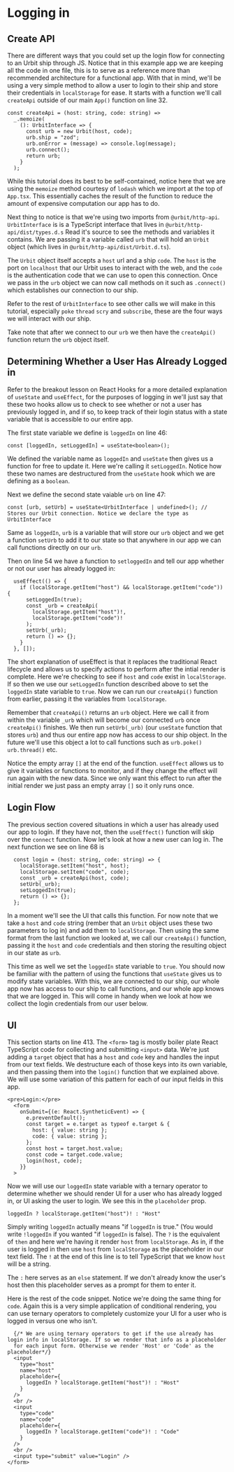# Logging in

## Create API

There are different ways that you could set up the login flow for connecting to an Urbit ship through JS. Notice that in this example app we are keeping all the code in one file, this is to serve as a reference more than recommended architecture for a functional app. With that in mind, we'll be using a very simple method to allow a user to login to their ship and store their credentials in `localStorage` for ease. It starts with a function we'll call `createApi` outside of our main `App()` function on line 32.

```
const createApi = (host: string, code: string) =>
  _.memoize(
    (): UrbitInterface => {
      const urb = new Urbit(host, code);
      urb.ship = "zod";
      urb.onError = (message) => console.log(message);
      urb.connect();
      return urb;
    }
  );
```

While this tutorial does its best to be self-contained, notice here that we are using the `memoize` method courtesy of `lodash` which we import at the top of `App.tsx`. This essentially caches the result of the function to reduce the amount of expensive computation our app has to do.

Next thing to notice is that we're using two imports from `@urbit/http-api`. `UrbitInterface` is is a TypeScript interface that lives in `@urbit/http-api/dist/types.d.s` Read it's source to see the methods and variables it contains. We are passing it a variable called `urb` that will hold an `Urbit` object (which lives in `@urbit/http-api/dist/Urbit.d.ts`).

The `Urbit` object itself accepts a `host` url and a ship `code`. The `host` is the port on `localhost` that our Urbit uses to interact with the web, and the `code` is the authentication code that we can use to open this connection. Once we pass in the `urb` object we can now call methods on it such as `.connect()` which establishes our connection to our ship.

Refer to the rest of `UrbitInterface` to see other calls we will make in this tutorial, especially `poke` `thread` `scry` and `subscribe`, these are the four ways we will interact with our ship.

Take note that after we connect to our `urb` we then have the `createApi()` function return the `urb` object itself.

## Determining Whether a User Has Already Logged in

Refer to the breakout lesson on React Hooks for a more detailed explanation of `useState` and `useEffect`, for the purposes of logging in we'll just say that these two hooks allow us to check to see whether or not a user has previously logged in, and if so, to keep track of their login status with a state variable that is accessible to our entire app.

The first state variable we define is `loggedIn` on line 46:

`const [loggedIn, setLoggedIn] = useState<boolean>();`

We defined the variable name as `loggedIn` and `useState` then gives us a function for free to update it. Here we're calling it `setLoggedIn`. Notice how these two names are destructured from the `useState` hook which we are defining as a `boolean`.

Next we define the second state vaiable `urb` on line 47:

`const [urb, setUrb] = useState<UrbitInterface | undefined>(); // Stores our Urbit connection. Notice we declare the type as UrbitInterface`

Same as `loggedIn`, `urb` is a variable that will store our `urb` object and we get a function `setUrb` to add it to our state so that anywhere in our app we can call functions directly on our `urb`.

Then on line 54 we have a function to `setloggedIn` and tell our app whether or not our user has already logged in:

```
  useEffect(() => {
    if (localStorage.getItem("host") && localStorage.getItem("code")) {
      setLoggedIn(true);
      const _urb = createApi(
        localStorage.getItem("host")!,
        localStorage.getItem("code")!
      );
      setUrb(_urb);
      return () => {};
    }
  }, []);
```

The short explanation of useEffect is that it replaces the traditional React lifecycle and allows us to specify actions to perform after the intial render is complete. Here we're checking to see if `host` and `code` exist in `localStorage`. If so then we use our `setLoggedIn` function described above to set the `loggedIn` state variable to `true`. Now we can run our `createApi()` function from earlier, passing it the variables from `localStorage`.

Remember that `createApi()` returns an `urb` object. Here we call it from within the variable `_urb` which will become our connected `urb` once `createApi()` finishes. We then run `setUrb(_urb)` (our `useState` function that stores `urb`) and thus our entire app now has access to our ship object. In the future we'll use this object a lot to call functions such as `urb.poke()` `urb.thread()` etc.

Notice the empty array `[]` at the end of the function. `useEffect` allows us to give it variables or functions to monitor, and if they change the effect will run again with the new data. Since we only want this effect to run after the initial render we just pass an empty array `[]` so it only runs once.

## Login Flow

The previous section covered situations in which a user has already used our app to login. If they have not, then the `useEffect()` function will skip over the `connect` function. Now let's look at how a new user can log in. The next function we see on line 68 is

```
  const login = (host: string, code: string) => {
    localStorage.setItem("host", host);
    localStorage.setItem("code", code);
    const _urb = createApi(host, code);
    setUrb(_urb);
    setLoggedIn(true);
    return () => {};
  };
```

In a moment we'll see the UI that calls this function. For now note that we take a `host` and `code` string (rember that an `Urbit` object uses these two parameters to log in) and add them to `localStorage`. Then using the same format from the last function we looked at, we call our `createApi()` function, passing it the `host` and `code` credentials and then storing the resulting object in our state as `urb`.

This time as well we set the `loggedIn` state variable to `true`. You should now be familiar with the pattern of using the functions that `useState` gives us to modify state variables. With this, we are connected to our ship, our whole app now has access to our ship to call functions, and our whole app knows that we are logged in. This will come in handy when we look at how we collect the login credentials from our user below.

## UI

This section starts on line 413. The `<form>` tag is mostly boiler plate React TypeScript code for collecting and submitting `<input>` data. We're just adding a `target` object that has a `host` and `code` key and handles the input from our text fields. We destructure each of those keys into its own variable, and then passing them into the `login()` function that we explained above. We will use some variation of this pattern for each of our input fields in this app.

```
<pre>Login:</pre>
  <form
    onSubmit={(e: React.SyntheticEvent) => {
      e.preventDefault();
      const target = e.target as typeof e.target & {
        host: { value: string };
        code: { value: string };
      };
      const host = target.host.value;
      const code = target.code.value;
      login(host, code);
    }}
  >
```

Now we will use our `loggedIn` state variable with a ternary operator to determine whether we should render UI for a user who has already logged in, or UI asking the user to login. We see this in the `placeholder` prop.

`loggedIn ? localStorage.getItem("host")! : "Host"`

Simply writing `loggedIn` actually means "if `loggedIn` is true." (You would write `!loggedIn` if you wanted "if `loggedIn` is false). The `?` is the equivalent of `then` and here we're having it render `host` from `localStorage`. As in, if the user is logged in then use `host` from `localStorage` as the placeholder in our text field. The `!` at the end of this line is to tell TypeScript that we know `host` will be a string.

The `:` here serves as an `else` statement. If we don't already know the user's host then this placeholder serves as a prompt for them to enter it.

Here is the rest of the code snippet. Notice we're doing the same thing for `code`. Again this is a very simple application of conditional rendering, you can use ternary operators to completely customize your UI for a user who is logged in versus one who isn't.

```
  {/* We are using ternary operators to get if the use already has login info in localStorage. If so we render that info as a placeholder
  for each input form. Otherwise we render 'Host' or 'Code' as the placeholder*/}
  <input
    type="host"
    name="host"
    placeholder={
      loggedIn ? localStorage.getItem("host")! : "Host"
    }
  />
  <br />
  <input
    type="code"
    name="code"
    placeholder={
      loggedIn ? localStorage.getItem("code")! : "Code"
    }
  />
  <br />
  <input type="submit" value="Login" />
</form>
```
